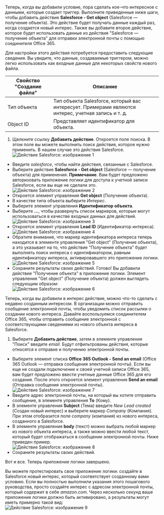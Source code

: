 Теперь, когда вы добавили условие, пора сделать кое-что интересное с данными, которые создает триггер. Выполните приведенные ниже шаги, чтобы добавить действие **Salesforce - Get object** (Salesforce — получение объекта). Это действие будет получать данные каждый раз, когда создается новый интерес. Также вы добавите второе действие, которое будет использовать данные из действия "Salesforce — получение объекта" для отправки электронной почты с помощью соединителя Office 365.

Для настройки этого действия потребуется предоставить следующие сведения. Вы увидите, что данные, создаваемые триггером, можно легко использовать как входные данные для некоторых свойств нового файла.

|Свойство "Создание файла"|Описание|
|---|---|
|Тип объекта|Тип объекта Salesforce, который вас интересует. Примерами являются интерес, учетная запись и т. д.|
|Object ID|Представляет идентификатор для объекта.|


1. Щелкните ссылку **Добавить действие**. Откроется поле поиска. В этом поле вы можете выполнить поиск действия, которое нужно применить. В нашем случае это действия Salesforce.  
![Действие Salesforce: изображение 1](./media/connectors-create-api-salesforce/action-1.png)  
- Введите *salesforce*, чтобы найти действия, связанные с Salesforce.
- Выберите действие **Salesforce - Get object** (Salesforce — получение объекта) для применения. **Примечание**. Вам будет предложено авторизовать приложение логики для доступа к учетной записи Salesforce, если вы еще не сделали это.  
![Действие Salesforce: изображение 2](./media/connectors-create-api-salesforce/action-2.png)  
- Откроется элемент управления **Get object** (Получение объекта).
- В качестве типа объекта выберите *Интерес*.
- Выберите элемент управления **Идентификатор объекта**.
- Выберите **...**, чтобы развернуть список маркеров, которые могут использоваться в качестве входных данных для действий.  
![Действие Salesforce: изображение 3](./media/connectors-create-api-salesforce/action-3.png)  
- Откроется элемент управления **Lead ID** (Идентификатор интереса).  
![Действие Salesforce: изображение 4](./media/connectors-create-api-salesforce/action-4.png)  
- Обратите внимание, что маркер идентификатора интереса теперь находится в элементе управления "Get object" (Получение объекта), а это указывает на то, что действие "Получение объекта" будет выполнять поиск интереса с идентификатором, равным идентификатору интереса, активировавшего это приложение логики.  
![Действие Salesforce: изображение 5](./media/connectors-create-api-salesforce/action-5.png)  
- Сохраните результаты своих действий. Готово! Вы добавили действие "Получение объекта" в приложение логики. Элемент управления "Get object" (Получение объекта) должен выглядеть следующим образом:  
![Действие Salesforce: изображение 6](./media/connectors-create-api-salesforce/action-6.png)  

Теперь, когда вы добавили в интерес действие, можно что-то сделать с недавно созданным интересом. В организации можно отправить сообщение электронной почты, чтобы уведомить список рассылки о создании нового интереса. Давайте воспользуемся соединителем Office 365, чтобы отправить сообщение электронной с соответствующими сведениями из нового объекта интереса в Salesforce.

1. Выберите **Добавить действие**, затем в элементе управления "Поиск" введите *email*. Будут отфильтрованы действия, которые относятся к отправке и получению электронной почты.
- Выберите элемент списка **Office 365 Outlook - Send an email** (Office 365 Outlook — отправка сообщения электронной почты). Если вы еще не создали *подключение* к своей учетной записи Office 365, вам будет предложено ввести учетные данные Office 365 для его создания. После этого откроется элемент управления **Send an email** (Отправка сообщения электронной почты).  
![Действие Salesforce: изображение 7](./media/connectors-create-api-salesforce/action-7.png)  
- Введите адрес электронной почты, на который вы хотите отправить сообщение, в элементе управления **To** (Кому).
-  В элементе управления **Subject** (Тема) введите *New Lead created* (Создан новый интерес) и выберите маркер *Company* (Компания). При этом отобразится поле *company* (компания) из нового интереса, созданного в Salesforce.
-  В элементе управления **body** (текст) можно выбрать любой маркер из нового объекта интереса, а также можно ввести любой текст, который будет отображаться в сообщении электронной почты. Ниже приведен пример.  
![Действие Salesforce: изображение 8](./media/connectors-create-api-salesforce/action-8.png)  
- Сохраните результаты своих действий.

Вот и все. Теперь приложение логики завершено.

Вы можете протестировать свое приложение логики: создайте в Salesforce новый интерес, который соответствует созданному вами условию. Если вы полностью выполнили указания этого пошагового руководства, просто создайте интерес с адресом электронной почты, который содержит в себе *amazon.com*. Через несколько секунд ваше приложение логики должно быть активировано, а результаты могут иметь примерно такой вид:  
![Действие Salesforce: изображение 9](./media/connectors-create-api-salesforce/action-9.png)  

<!---HONumber=AcomDC_0914_2016-->